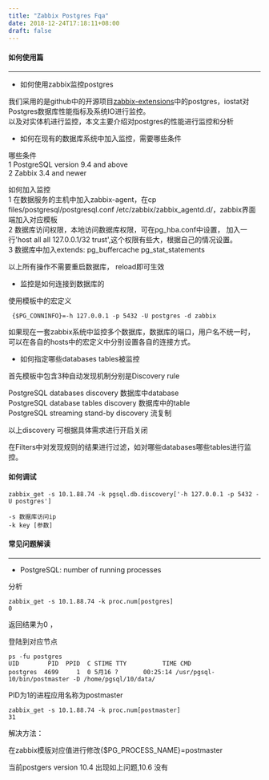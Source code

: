 ```yaml
---
title: "Zabbix Postgres Fqa"
date: 2018-12-24T17:18:11+08:00
draft: false
---
```


#### 如何使用篇
---
- 如何使用zabbix监控postgres

我们采用的是github中的开源项目[zabbix-extensions](https://github.com/lesovsky/zabbix-extensions)中的postgres，iostat对Postgres数据库性能指标及系统IO进行监控。   
以及对实体机进行监控，本文主要介绍对postgres的性能进行监控和分析


- 如何在现有的数据库系统中加入监控，需要哪些条件

哪些条件   
1 PostgreSQL version 9.4 and above   
2 Zabbix 3.4 and newer  

如何加入监控  
1 在数据服务的主机中加入zabbix-agent，在cp files/postgresql/postgresql.conf /etc/zabbix/zabbix_agentd.d/，zabbix界面端加入对应模板   
2 数据库访问权限，本地访问数据库权限，可在pg_hba.conf中设置， 加入一行'host all  all 127.0.0.1/32  trust',这个权限有些大，根据自己的情况设置。    
3 数据库中加入extends: pg_buffercache pg_stat_statements      

以上所有操作不需要重启数据库， reload即可生效    

- 监控是如何连接到数据库的

使用模板中的宏定义

```
 {$PG_CONNINFO}=-h 127.0.0.1 -p 5432 -U postgres -d zabbix
```

如果现在一套zabbix系统中监控多个数据库，数据库的端口，用户名不统一时，可以在各自的hosts中的宏定义中分别设置各自的连接方式。

- 如何指定哪些databases tables被监控

首先模板中包含3种自动发现机制分别是Discovery rule

PostgreSQL databases discovery  数据库中database  
PostgreSQL database tables discovery 数据库中的table   
PostgreSQL streaming stand-by discovery   流复制   

以上discovery 可根据具体需求进行开启关闭

在Filters中对发现规则的结果进行过滤，如对哪些databases哪些tables进行监控。

#### 如何调试

```
zabbix_get -s 10.1.88.74 -k pgsql.db.discovery['-h 127.0.0.1 -p 5432 -U postgres']

-s 数据库访问ip
-k key [参数]
``` 

#### 常见问题解读
---

- PostgreSQL: number of running processes 

分析
```
zabbix_get -s 10.1.88.74 -k proc.num[postgres]
0
```

返回结果为0 ， 

登陆到对应节点
```
ps -fu postgres
UID        PID  PPID  C STIME TTY          TIME CMD
postgres  4699     1  0 5月16 ?       00:25:14 /usr/pgsql-10/bin/postmaster -D /home/pgsql/10/data/
```
PID为1的进程应用名称为postmaster

```
zabbix_get -s 10.1.88.74 -k proc.num[postmaster]
31
```

解决方法：

在zabbix模版对应值进行修改{$PG_PROCESS_NAME}=postmaster 

当前postgers version 10.4 出现如上问题,10.6 没有


